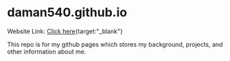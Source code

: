 # daman540.github.io
Website Link: [Click here](https://daman540.github.io/){target:"_blank"}

This repo is for my github pages which stores my background, projects, and other information about me.